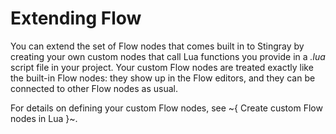 # Extending Flow

You can extend the set of Flow nodes that comes built in to Stingray by creating your own custom nodes that call Lua functions you provide in a *.lua* script file in your project. Your custom Flow nodes are treated exactly like the built-in Flow nodes: they show up in the Flow editors, and they can be connected to other Flow nodes as usual.

For details on defining your custom Flow nodes, see ~{ Create custom Flow nodes in Lua }~.
